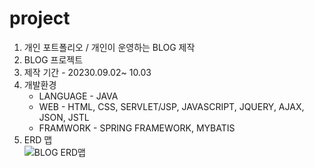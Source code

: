 # project
1. 개인 포트폴리오 / 개인이 운영하는 BLOG 제작
2. BLOG 프로젝트 
3. 제작 기간 - 20230.09.02~ 10.03
4. 개발환경
   - LANGUAGE - JAVA
   - WEB - HTML, CSS, SERVLET/JSP, JAVASCRIPT, JQUERY, AJAX, JSON, JSTL
   - FRAMWORK - SPRING FRAMEWORK, MYBATIS 
6. ERD 맵                  
![BLOG ERD맵](https://github.com/INSEOK-0315/project/assets/146906521/17a220dd-9a16-4a7d-8d78-59583a6fad13)

